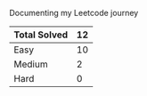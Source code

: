 Documenting my Leetcode journey


Total Solved  | 12
------------- | ------------
Easy  | 10
Medium  | 2
Hard  | 0
